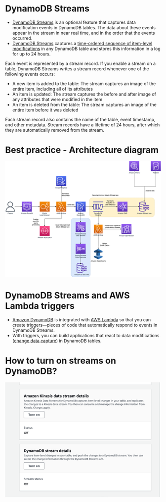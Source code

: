 # DynamoDB Streams
- [DynamoDB Streams](https://docs.aws.amazon.com/amazondynamodb/latest/developerguide/HowItWorks.CoreComponents.html#HowItWorks.CoreComponents.Streams) is an optional feature that captures data modification events in DynamoDB tables. The data about these events appear in the stream in near real time, and in the order that the events occurred.
- [DynamoDB Streams](https://docs.aws.amazon.com/amazondynamodb/latest/developerguide/Streams.html) captures a [time-ordered sequence of item-level modifications](../../../1_HLDDesignComponents/0_SystemGlossaries/Database/ChangeDataCapture.md) in any DynamoDB table and stores this information in a log for up to 24 hours.

Each event is represented by a stream record. If you enable a stream on a table, DynamoDB Streams writes a stream record whenever one of the following events occurs:
- A new item is added to the table: The stream captures an image of the entire item, including all of its attributes
- An item is updated: The stream captures the before and after image of any attributes that were modified in the item
- An item is deleted from the table: The stream captures an image of the entire item before it was deleted

Each stream record also contains the name of the table, event timestamp, and other metadata. Stream records have a lifetime of 24 hours, after which they are automatically removed from the stream.

# Best practice - Architecture diagram

![](../../7_StorageServices/assets/AWS-IOT-Data-Capture.png)

# DynamoDB Streams and AWS Lambda triggers
- [Amazon DynamoDB](https://docs.aws.amazon.com/amazondynamodb/latest/developerguide/Streams.Lambda.html) is integrated with [AWS Lambda](../../3_ComputeServices/AWSLambda/Readme.md) so that you can create triggers—pieces of code that automatically respond to events in DynamoDB Streams. 
- With triggers, you can build applications that react to data modifications ([change data capture](../../../1_HLDDesignComponents/0_SystemGlossaries/Database/ChangeDataCapture.md)) in DynamoDB tables.

# How to turn on streams on DynamoDB?

![img.png](assests/dynamo_strems.png)

